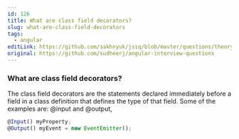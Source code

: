 ```yaml
---
id: 126
title: What are class field decorators?
slug: what-are-class-field-decorators
tags:
  - angular
editLink: https://github.com/sakhnyuk/jsiq/blob/master/questions/theory/angular/126.md
original: https://github.com/sudheerj/angular-interview-questions
---
```


### What are class field decorators?

The class field decorators are the statements declared immediately before a field in a class definition that defines the type of that field. Some of the examples are: @input and @output,

```javascript
@Input() myProperty;
@Output() myEvent = new EventEmitter();
```